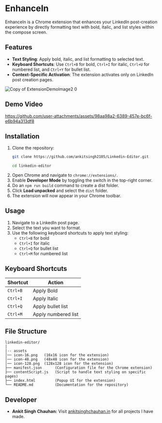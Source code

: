 # EnhanceIn 

EnhanceIn is a Chrome extension that enhances your LinkedIn post-creation experience by directly formatting text with bold, italic, and list styles within the compose screen.  

## Features  
- **Text Styling**: Apply bold, italic, and list formatting to selected text.  
- **Keyboard Shortcuts**: Use `Ctrl+B` for bold, `Ctrl+I` for italic, `Ctrl+U` for numbered list, and `Ctrl+Y` for bullet list.  
- **Context-Specific Activation**: The extension activates only on LinkedIn post creation pages.
  
![Copy of ExtensionDemoImage2 0](https://github.com/user-attachments/assets/a702dbfa-2b00-4aa3-a9a7-734db1baf323)

## Demo Video

https://github.com/user-attachments/assets/98aa98a2-6389-457e-bc6f-e6b94a313df8


## Installation  
1. Clone the repository:  
   ```bash
   git clone https://github.com/ankitsingh2105/Linkedin-Editor.git
     
   cd linkedin-editor  

2. Open Chrome and navigate to `chrome://extensions/`.  
3. Enable **Developer Mode** by toggling the switch in the top-right corner.
4. Do an `npm run build` command to create a dist folder.
5. Click **Load unpacked** and select the `dist` folder.  
6. The extension will now appear in your Chrome toolbar.  

## Usage  
1. Navigate to a LinkedIn post page.  
2. Select the text you want to format.  
3. Use the following keyboard shortcuts to apply text styling:  
   - `Ctrl+B` for bold  
   - `Ctrl+I` for italic  
   - `Ctrl+Q` for bullet list   
   - `Ctrl+M` for numbered list  



## Keyboard Shortcuts  
| Shortcut | Action          |  
|----------|-----------------|  
| `Ctrl+B` | Apply Bold       |  
| `Ctrl+I` | Apply Italic     |  
| `Ctrl+Q` | Apply  bullet list  |  
| `Ctrl+M` | Apply  numbered list  |  


## File Structure  
```plaintext
linkedin-editor/
│
|-- assets
│── icon-16.png   (16x16 icon for the extension)  
│── icon-48.png   (48x48 icon for the extension)  
│── icon-128.png  (128x128 icon for the extension)  
├── manifest.json      (Configuration file for the Chrome extension)  
├── contentScript.js   (Script to handle text styling on specific pages)  
├── index.html         (Popup UI for the extension)  
└── README.md          (Documentation for the repository)

```

## Developer
- **Ankit Singh Chauhan:** Visit [ankitsinghchauhan.in](https://ankitsinghchauhan.in) for all projects I have made. 
